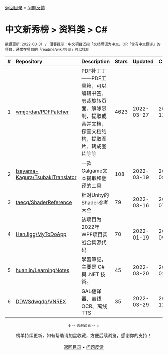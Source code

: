 <a href="https://github.com/GrowingGit/GitHub-Chinese-Top-Charts#github中文排行榜">返回目录</a> • <a href="/content/docs/feedback.md">问题反馈</a>

# 中文新秀榜 > 资料类 > C#
<sub>数据更新: 2022-03-31&nbsp;&nbsp;&nbsp;/&nbsp;&nbsp;&nbsp;温馨提示：中文项目泛指「文档母语为中文」OR「含有中文翻译」的项目，通常在项目的「readme/wiki/官网」可以找到</sub>

|#|Repository|Description|Stars|Updated|Created|
|:-|:-|:-|:-|:-|:-|
|1|[wmjordan/PDFPatcher](https://github.com/wmjordan/PDFPatcher)|PDF补丁丁——PDF工具箱，可以编辑书签、剪裁旋转页面、解除限制、提取或合并文档，探查文档结构，提取图片、转成图片等等|4623|2022-03-27|2021-12-24|
|2|[Isayama-Kagura/TsubakiTranslator](https://github.com/Isayama-Kagura/TsubakiTranslator)|一款Galgame文本提取和翻译的工具|108|2022-03-19|2021-09-21|
|3|[taecg/ShaderReference](https://github.com/taecg/ShaderReference)|针对Unity的Shader参考大全|79|2022-03-16|2021-07-23|
|4|[HenJigg/MyToDoApp](https://github.com/HenJigg/MyToDoApp)|该项目为2022年WPF项目实战合集源代码|70|2022-01-19|2021-09-06|
|5|[huanlin/LearningNotes](https://github.com/huanlin/LearningNotes)|學習筆記，主要是 C# 與 .NET 技術。|45|2022-03-20|2022-02-08|
|6|[DDWSdwqdq/VNREX](https://github.com/DDWSdwqdq/VNREX)|GAL翻译器、离线OCR、离线TTS|35|2022-03-29|2021-12-27|

<div align="center">
    <p><sub>↓ -- 感谢读者 -- ↓</sub></p>
    榜单持续更新，如有帮助请加星收藏，方便后续浏览，感谢你的支持！
</div>

<br/>

<div align="center"><a href="https://github.com/GrowingGit/GitHub-Chinese-Top-Charts#github中文排行榜">返回目录</a> • <a href="/content/docs/feedback.md">问题反馈</a></div>

